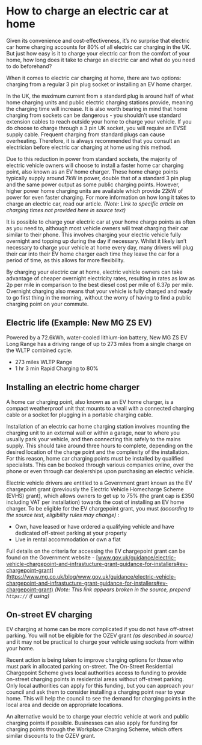 # How to charge an electric car at home

Given its convenience and cost-effectiveness, it’s no surprise that electric car home charging accounts for 80% of all electric car charging in the UK. But just how easy is it to charge your electric car from the comfort of your home, how long does it take to charge an electric car and what do you need to do beforehand?

When it comes to electric car charging at home, there are two options: charging from a regular 3 pin plug socket or installing an EV home charger.

In the UK, the maximum current from a standard plug is around half of what home charging units and public electric charging stations provide, meaning the charging time will increase. It is also worth bearing in mind that home charging from sockets can be dangerous - you shouldn’t use standard extension cables to reach outside your home to charge your vehicle. If you do choose to charge through a 3 pin UK socket, you will require an EVSE supply cable. Frequent charging from standard plugs can cause overheating. Therefore, it is always recommended that you consult an electrician before electric car charging at home using this method.

Due to this reduction in power from standard sockets, the majority of electric vehicle owners will choose to install a faster home car charging point, also known as an EV home charger. These home charge points typically supply around 7kW in power, double that of a standard 3 pin plug and the same power output as some public charging points. However, higher power home charging units are available which provide 22kW of power for even faster charging. For more information on how long it takes to charge an electric car, read our article. _(Note: Link to specific article on charging times not provided here in source text)_

It is possible to charge your electric car at your home charge points as often as you need to, although most vehicle owners will treat charging their car similar to their phone. This involves charging your electric vehicle fully overnight and topping up during the day if necessary. Whilst it likely isn’t necessary to charge your vehicle at home every day, many drivers will plug their car into their EV home charger each time they leave the car for a period of time, as this allows for more flexibility.

By charging your electric car at home, electric vehicle owners can take advantage of cheaper overnight electricity rates, resulting in rates as low as 2p per mile in comparison to the best diesel cost per mile of 6.37p per mile. Overnight charging also means that your vehicle is fully charged and ready to go first thing in the morning, without the worry of having to find a public charging point on your commute.

## Electric life (Example: New MG ZS EV)

Powered by a 72.6kWh, water-cooled lithium-ion battery, New MG ZS EV Long Range has a driving range of up to 273 miles from a single charge on the WLTP combined cycle.

* 273 miles WLTP Range
* 1 hr 3 min Rapid Charging to 80%

## **Installing an** electric home charger

A home car charging point, also known as an EV home charger, is a compact weatherproof unit that mounts to a wall with a connected charging cable or a socket for plugging in a portable charging cable.

Installation of an electric car home charging station involves mounting the charging unit to an external wall or within a garage, near to where you usually park your vehicle, and then connecting this safely to the mains supply. This should take around three hours to complete, depending on the desired location of the charge point and the complexity of the installation. For this reason, home car charging points must be installed by qualified specialists. This can be booked through various companies online, over the phone or even through car dealerships upon purchasing an electric vehicle.

Electric vehicle drivers are entitled to a Government grant known as the EV chargepoint grant (previously the Electric Vehicle Homecharge Scheme (EVHS) grant), which allows owners to get up to 75% (the grant cap is £350 including VAT per installation) towards the cost of installing an EV home charger. To be eligible for the EV chargepoint grant, you must _(according to the source text, eligibility rules may change)_ :

* Own, have leased or have ordered a qualifying vehicle and have dedicated off-street parking at your property
* Live in rental accommodation or own a flat

Full details on the criteria for accessing the EV chargepoint grant can be found on the Government website - [www.gov.uk/guidance/electric-vehicle-chargepoint-and-infrastucture-grant-guidance-for-installers#ev-chargepoint-grant](https://www.mg.co.uk/blog/www.gov.uk/guidance/electric-vehicle-chargepoint-and-infrastucture-grant-guidance-for-installers#ev-chargepoint-grant) _(Note: This link appears broken in the source, prepend `https://` if using)_

## **On-street** EV charging

EV charging at home can be more complicated if you do not have off-street parking. You will not be eligible for the OZEV grant _(as described in source)_ and it may not be practical to charge your vehicle using sockets from within your home.

Recent action is being taken to improve charging options for those who must park in allocated parking on-street. The On-Street Residential Chargepoint Scheme gives local authorities access to funding to provide on-street charging points in residential areas without off-street parking. Only local authorities can apply for this funding, but you can approach your council and ask them to consider installing a charging point near to your home. This will help the council to see the demand for charging points in the local area and decide on appropriate locations.

An alternative would be to charge your electric vehicle at work and public charging points if possible. Businesses can also apply for funding for charging points through the Workplace Charging Scheme, which offers similar discounts to the OZEV grant.